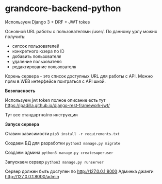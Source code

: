 # grandcore-backend-python

Используем Django 3 + DRF + JWT tokes

Основной URL работы с пользователями /user/. По данному урлу можно получить:
* сипсок пользователей
* конкретного юзера по ID
* добавить пользователя
* удаление пользователя
* редактирование пользователя

Корень сервера - это список доступных URL для работы с API. Можно прям в WEB интерфейсе поиграться с API шкой.

**Безопасность**

Используем jwt token полное описание есть тут https://jpadilla.github.io/django-rest-framework-jwt/

Тут все стандартно/по инструкции

**Запуск сервера**

Ставим зависимости <code>pip3 install -r requirements.txt</code>

Создаем БД для разработки <code>python3 manage.py migrate</code>

Создаем админа <code>python3 manage.py createsuperuser</code>

Запускаем сервер <code>python3 manage.py runserver</code>

Сервер должен быть доступен по http://127.0.0.1:8000
Админка джанги http://127.0.0.1:8000/admin